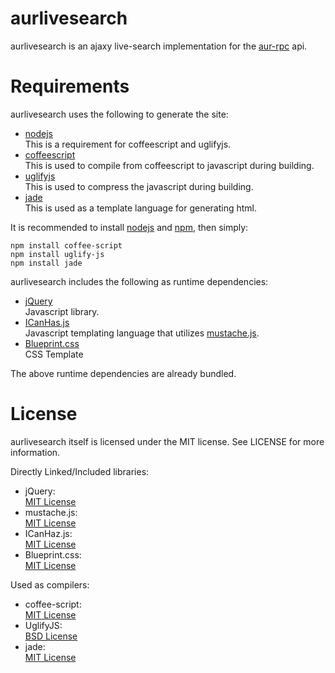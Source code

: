 # aurlivesearch

aurlivesearch is an ajaxy live-search implementation for the [aur-rpc][1] api.

# Requirements

aurlivesearch uses the following to generate the site:

-   [nodejs][18]  
    This is a requirement for coffeescript and uglifyjs.
-   [coffeescript][3]  
    This is used to compile from coffeescript to javascript during building.
-   [uglifyjs][4]  
    This is used to compress the javascript during building.
-   [jade][20]  
    This is used as a template language for generating html.

It is recommended to install [nodejs][18] and [npm][19], then simply:

    npm install coffee-script 
    npm install uglify-js
    npm install jade

aurlivesearch includes the following as runtime dependencies:

-   [jQuery][8]  
    Javascript library.
-   [ICanHas.js][6]  
    Javascript templating language that utilizes [mustache.js][7].
-   [Blueprint.css][17]  
    CSS Template

The above runtime dependencies are already bundled.

# License

aurlivesearch itself is licensed under the MIT license. See LICENSE for more
information.

Directly Linked/Included libraries:

-   jQuery:  
    [MIT License][10]
-   mustache.js:  
    [MIT License][11]
-   ICanHaz.js:  
    [MIT License][15]
-   Blueprint.css:  
    [MIT License][16]

Used as compilers:

-   coffee-script:  
    [MIT License][13]
-   UglifyJS:  
    [BSD License][14]
-   jade:  
    [MIT License][21]


[1]: http://aur.archlinux.org/rpc.php
[3]: http://jashkenas.github.com/coffee-script/
[4]: https://github.com/mishoo/UglifyJS
[5]: http://haml-lang.com/
[6]: http://icanhazjs.com/
[7]: https://github.com/janl/mustache.js
[8]: http://jquery.com/
[9]: https://github.com/cloudhead/less.js/blob/master/LICENSE
[10]: http://jquery.org/license
[11]: https://github.com/janl/mustache.js/blob/master/LICENSE
[12]: http://haml-lang.com/docs/yardoc/file.MIT-LICENSE.html
[13]: https://github.com/jashkenas/coffee-script/blob/master/LICENSE
[14]: https://github.com/mishoo/UglifyJS
[15]: https://github.com/andyet/ICanHaz.js/blob/master/LICENSE
[16]: https://github.com/joshuaclayton/blueprint-css/blob/master/LICENSE
[17]: http://www.blueprintcss.org/
[18]: http://www.nodejs.org/
[19]: http://npmjs.org/
[20]: http://jade-lang.com/
[21]: https://github.com/visionmedia/jade/blob/master/LICENSE
